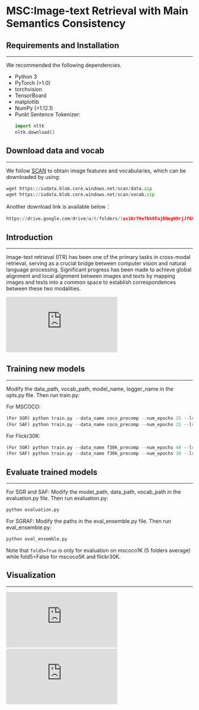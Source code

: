 # MSC:Image-text Retrieval with Main Semantics Consistency
## Requirements and Installation
---------------
We recommended the following dependencies.
* Python 3
* PyTorch (>1.0)
* torchvision
* TensorBoard
* matplotlib
* NumPy (>1.12.1)
* Punkt Sentence Tokenizer:
  ```python
  import nltk
  nltk.download()
  ```

## Download data and vocab
---------------------------
We follow [SCAN](https://github.com/kuanghuei/SCAN) to obtain image features and vocabularies, which can be downloaded by using:
```python
wget https://iudata.blob.core.windows.net/scan/data.zip
wget https://iudata.blob.core.windows.net/scan/vocab.zip
```

Another download link is available below：
```python
https://drive.google.com/drive/u/0/folders/1os1Kr7HeTbh8FajBNegW8rjJf6GIhFqC
```

## Introduction
---------------
Image-text retrieval (ITR) has been one of the primary tasks in cross-modal
retrieval, serving as a crucial bridge between computer vision and natural
language processing. Significant progress has been made to achieve global
alignment and local alignment between images and texts by mapping images
and texts into a common space to establish correspondences between these
two modalities. 

![image](https://github.com/xyi007/MSC/blob/main/Framework_revision.pdf)

## Training new models
------------------------
Modify the data_path, vocab_path, model_name, logger_name in the opts.py file. Then run train.py:

For MSCOCO:
```Python
(For SGR) python train.py --data_name coco_precomp --num_epochs 25 --lr_update 10 --module_name SGR
(For SAF) python train.py --data_name coco_precomp --num_epochs 25 --lr_update 10 --module_name SAF
```
For Flickr30K:
```Python
(For SGR) python train.py --data_name f30k_precomp --num_epochs 40 --lr_update 25 --module_name SGR
(For SAF) python train.py --data_name f30k_precomp --num_epochs 30 --lr_update 15 --module_name SAF
```

## Evaluate trained models
--------------------------
For SGR and SAF: Modify the model_path, data_path, vocab_path in the evaluation.py file. Then run evaluation.py:
```Python
python evaluation.py
```

For SGRAF: Modify the paths in the eval_ensemble.py file. Then run eval_ensemble.py:
```Python
python eval_ensemble.py
```

Note that ```fold5=True``` is only for evaluation on mscoco1K (5 folders average) while fold5=False for mscoco5K and flickr30K. 

## Visualization
-----------------
![i2t](https://github.com/xyi007/MSC/blob/main/Image_text_retrieval.pdf)
![t2i](https://github.com/xyi007/MSC/blob/main/Text_image_retrieval.pdf)
